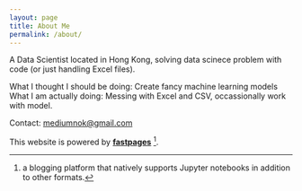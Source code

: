 ```yaml
---
layout: page
title: About Me
permalink: /about/
---
```


A Data Scientist located in Hong Kong, solving data scinece problem with code (or just handling Excel files).

What I thought I should be doing: Create fancy machine learning models  
What I am actually doing: Messing with Excel and CSV, occassionally work with model.

Contact: mediumnok@gmail.com

This website is powered by **[fastpages](https://github.com/fastai/fastpages)** [^1].

[^1]:a blogging platform that natively supports Jupyter notebooks in addition to other formats.
